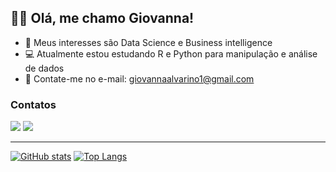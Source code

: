 ## 👋🏻 Olá, me chamo Giovanna!

- 🎲 Meus interesses são Data Science e Business intelligence
- 💻 Atualmente estou estudando R e Python para manipulação e análise de dados
- 📧 Contate-me no e-mail: giovannaalvarino1@gmail.com


### Contatos

[<img src="https://img.shields.io/badge/linkedin-%230077B5.svg?&style=for-the-badge&logo=linkedin&logoColor=white" />](https://www.linkedin.com/in/giovanna-alvarino/) [<img src="https://img.shields.io/badge/Gmail-D14836?style=for-the-badge&logo=gmail&logoColor=white" />](https://www.google.com/intl/pt-BR/gmail/about/)

--------------------------------------------------------------------------------------------

[![GitHub stats](https://github-readme-stats.vercel.app/api?username=gioalvarino&show_icons=true&theme=radical)](https://github.com/gioalvarino)  [![Top Langs](https://github-readme-stats.vercel.app/api/top-langs/?username=gioalvarino&langs_count=8&theme=radical)](https://github.com/giovannaalvarino)



<!---
gioalvarino/gioalvarino is a ✨ special ✨ repository because its `README.md` (this file) appears on your GitHub profile.
You can click the Preview link to take a look at your changes.

[<img src="https://img.shields.io/badge/twitter-%231DA1F2.svg?&style=for-the-badge&logo=twitter&logoColor=white" />](https://twitter.com/USERNAME)  

![Top Langs](https://github-readme-stats.vercel.app/api/top-langs/?username=gioalvarino&layout=compact&theme=radical)](https://github.com/anuraghazra/github-readme-stats)
--->
